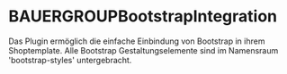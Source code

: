 # BAUERGROUPBootstrapIntegration
Das Plugin ermöglich die einfache Einbindung von Bootstrap in ihrem Shoptemplate. Alle Bootstrap Gestaltungselemente sind im Namensraum 'bootstrap-styles' untergebracht.
